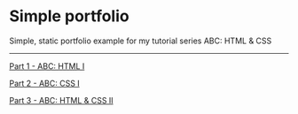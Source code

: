 # Simple portfolio

Simple, static portfolio example for my tutorial series ABC: HTML & CSS

---

[Part 1 - ABC: HTML I](http://blog.emanuelbaran.dk/abc-html/)

[Part 2 - ABC: CSS I](http://blog.emanuelbaran.dk/abc-css-i/)

[Part 3 - ABC: HTML & CSS II](http://blog.emanuelbaran.dk/abc-html-css-ii)